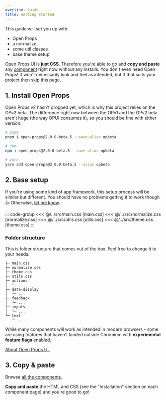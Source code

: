 ```yaml
---
overline: Guide
title: Getting started
---
```


<script setup>
import Accordion from "../.vitepress/theme/app/components/Accordion.vue";
import Alert from "../.vitepress/theme/app/components/Alert.vue";
</script>

<style scoped>
   .overflow .blocks {
      overflow-y: auto;
      max-block-size: 15lh;
   }
</style>

This guide will set you up with:

- Open Props
- a normalize
- some util classes
- base theme setup

<div class="not-rich-text">

<Alert>
<p>Open Props UI is <strong>just CSS</strong>. Therefore you're able to go and <strong>copy and paste</strong> any <a class="link" href="/components/actions/button">component</a> right now without any installs. You don't even need Open Props! It won't necessarily look and feel as intended, but if that suits your project then skip this page.</p>
</Alert>
</div>

## 1. Install Open Props

Open Props v2 hasn't dropped yet, which is why this project relies on the OPv2 beta. The difference right now between the OPv1 and the OPv2 beta aren't huge (the way OPUI consumes it), so you should be fine with either version.

```sh
# pnpm
pnpm i open-props@2.0.0-beta.5 --save-alias opbeta

# npm
npm i open-props@2.0.0-beta.5 --save-alias opbeta

# yarn
yarn add open-props@2.0.0-beta.5 --alias opbeta
```

## 2. Base setup

If you're using some kind of app framework, this setup process will be similar but different. You should have no problems getting it to work though :+1: Otherwise, [let me know](https://github.com/felix-bohlin/ui).

<div class="not-rich-text">

<Accordion variant="tonal" style="margin-block-start: var(--size-3)">
<template #summary>Setup files</template>

::: code-group
<<< @/../src/main.css [main.css]
<<< @/../src/normalize.css [normalize.css]
<<< @/../src/utils.css [utils.css]
<<< @/../src/theme.css [theme.css]
:::

</Accordion>
</div>

### Folder structure

This is folder structure that comes out of the box. Feel free to change it to your needs.

```
├─ main.css
├─ normalize.css
├─ theme.css
├─ utils.css
├─ actions
│  └─ ...
├─ data-display
│  └─ ...
├─ feedback
│  └─ ...
├─ inputs
│  └─ ...
└─ text
   └─ ...
```

<div class="not-rich-text">
<Alert severity="warning">
<p>While many components will work as intended in modern browsers - some are using features that haven't landed outside Chromium with <strong>experimental feature flags</strong> enabled.</p>

<a href="/guide/what-is-open-props-ui" class="link">About Open Props UI.</a>
</Alert>

</div>

## 3. Copy & paste

Browse [all the components](/components/actions/button).

**Copy and paste** the HTML and CSS (see the "Installation" section on each component page) and you're good to go!
